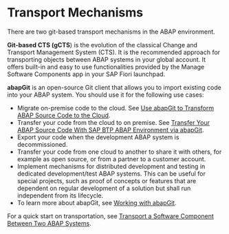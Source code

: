 <!-- loioaa7f169886154ebebb5ce4eb90091773 -->

# Transport Mechanisms

There are two git-based transport mechanisms in the ABAP environment.

**Git-based CTS \(gCTS**\) is the evolution of the classical Change and Transport Management System \(CTS\). It is the recommended approach for transporting objects between ABAP systems in your global account. It offers built-in and easy to use functionalities provided by the Manage Software Components app in your SAP Fiori launchpad.

**abapGit** is an open-source Git client that allows you to import existing code into your ABAP system. You should use it for the following use cases:

-   Migrate on-premise code to the cloud. See [Use abapGit to Transform ABAP Source Code to the Cloud](https://developers.sap.com/tutorials/abap-environment-abapgit.html).
-   Transfer your code from the cloud to on premise. See [Transfer Your ABAP Source Code With SAP BTP ABAP Environment via abapGit](https://developers.sap.com/tutorials/abap-environment-abapgit-transfer.html).
-   Export your code when the development ABAP system is decommissioned.
-   Transfer your code from one cloud to another to share it with others, for example as open source, or from a partner to a customer account.
-   Implement mechanisms for distributed development and testing in dedicated development/test ABAP systems. This can be useful for special projects, such as proof of concepts or features that are dependent on regular development of a solution but shall run independent from its lifecycle.
-   To learn more about abapGit, see [Working with abapGit](working-with-abapgit-d62ed9d.md).

For a quick start on transportation, see [Transport a Software Component Between Two ABAP Systems](https://developers.sap.com/tutorials/abap-environment-gcts.html).

